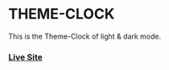 # THEME-CLOCK
This is the Theme-Clock of light & dark mode.
### [Live Site](https://mahamudm90.github.io/THEME-CLOCK/)
